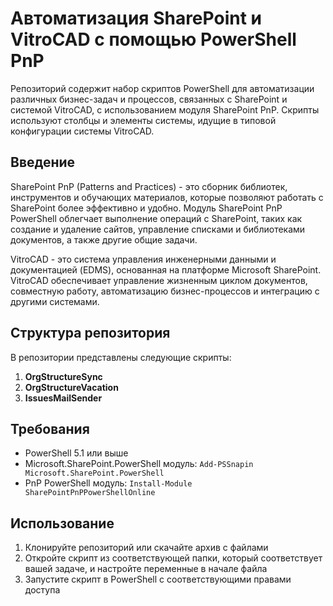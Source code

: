 # Автоматизация SharePoint и VitroCAD с помощью PowerShell PnP

Репозиторий содержит набор скриптов PowerShell для автоматизации различных бизнес-задач и процессов, связанных с SharePoint и системой VitroCAD, с использованием модуля SharePoint PnP. Скрипты используют столбцы и элементы системы, идущие в типовой конфигурации системы VitroCAD.

## Введение

SharePoint PnP (Patterns and Practices) - это сборник библиотек, инструментов и обучающих материалов, которые позволяют работать с SharePoint более эффективно и удобно. Модуль SharePoint PnP PowerShell облегчает выполнение операций с SharePoint, таких как создание и удаление сайтов, управление списками и библиотеками документов, а также другие общие задачи.

VitroCAD - это система управления инженерными данными и документацией (EDMS), основанная на платформе Microsoft SharePoint. VitroCAD обеспечивает управление жизненным циклом документов, совместную работу, автоматизацию бизнес-процессов и интеграцию с другими системами.

## Структура репозитория

В репозитории представлены следующие скрипты:

1. **OrgStructureSync**
2. **OrgStructureVacation**
3. **IssuesMailSender**

## Требования

- PowerShell 5.1 или выше
- Microsoft.SharePoint.PowerShell модуль: `Add-PSSnapin Microsoft.SharePoint.PowerShell`
- PnP PowerShell модуль: `Install-Module SharePointPnPPowerShellOnline`

## Использование

1. Клонируйте репозиторий или скачайте архив с файлами
2. Откройте скрипт из соответствующей папки, который соответствует вашей задаче, и настройте переменные в начале файла
3. Запустите скрипт в PowerShell с соответствующими правами доступа
